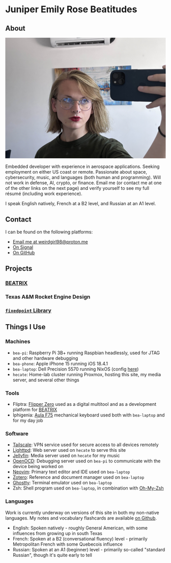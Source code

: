 # Juniper Emily Rose Beatitudes

## About

![Juniper herself](src/bea-serious.jpg)

Embedded developer with experience in aerospace applications. Seeking employment on either US coast or remote. Passionate about space, cybersecurity, music, and languages (both human and programming). Will not work in defense, AI, crypto, or finance. Email me (or contact me at one of the other links on the next page) and verify yourself to see my full résumé (including work experience).

I speak English natively, French at a B2 level, and Russian at an A1 level.

## Contact
I can be found on the following platforms:

- [Email me at weirdgirl98@proton.me](mailto:weirdgirl98@proton.me)
- [On Signal](https://signal.me/#eu/lJX7i0uiYETPSh70IIOqLtPkclZcyJpkxC0uKtuGZADCiwP0I-xPEoH9--MsZ8JO)
- [On GitHub](https://github.com/june-beatitudes)

## Projects

### [BEATRIX](https://github.com/june-beatitudes/beatrix)

### Texas A&M Rocket Engine Design

### [`fixedpoint` Library](https://github.com/june-beatitudes/fixedpoint)

## Things I Use

### Machines

- `bea-pi`: Raspberry Pi 3B+ running Raspbian headlessly, used for JTAG and other hardware debugging
- `bea-phone`: Apple iPhone 15 running iOS 18.4.1
- `bea-laptop`: Dell Precision 5570 running NixOS (config [here](https://github.com/june-beatitudes/nix-config))
- `hecate`: Home-lab cluster running Proxmox, hosting this site, my media server, and several other things

### Tools
- Fliptra: [Flipper Zero](https://flipperzero.one/) used as a digital multitool and as a development platform for [BEATRIX](#beatrix)
- Iphigenia: [Aula F75](https://www.aulastar.com/gaming-keyboard/176.html) mechanical keyboard used both with `bea-laptop` and for my day job

### Software

- [Tailscale](https://tailscale.com/): VPN service used for secure access to all devices remotely
- [Lighttpd](https://www.lighttpd.net/): Web server used on `hecate` to serve this site
- [Jellyfin](https://jellyfin.org/): Media server used on `hecate` for my music
- [OpenOCD](https://openocd.org/): Debugging server used on `bea-pi` to communicate with the device being worked on
- [Neovim](https://neovim.io/): Primary text editor and IDE used on `bea-laptop`
- [Zotero](https://www.zotero.org/): Reference and document manager used on `bea-laptop`
- [Ghostty](https://ghostty.org/): Terminal emulator used on `bea-laptop`
- Zsh: Shell program used on `bea-laptop`, in combination with [Oh-My-Zsh](https://ohmyz.sh/)

### Languages

Work is currently underway on versions of this site in both my non-native languages. My notes and vocabulary flashcards are available [on Github](https://github.com/june-beatitudes/russian-notes).
- English: Spoken natively - roughly General American, with some influences from growing up in south Texas
- French: Spoken at a B2 (conversational fluency) level - primarily Metropolitan French with some Quebecois influence
- Russian: Spoken at an A1 (beginner) level - primarily so-called "standard Russian", though it's quite early to tell
